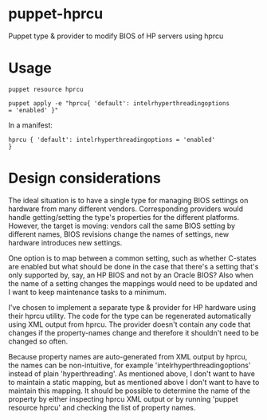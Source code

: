 puppet-hprcu
============

Puppet type &amp; provider to modify BIOS of HP servers using hprcu

# Usage

<code>puppet resource hprcu</code>

<code>puppet apply -e "hprcu{ 'default': intelrhyperthreadingoptions = 'enabled' }"</code>

In a manifest:

<code>hprcu { 'default':
	intelrhyperthreadingoptions = 'enabled' 
}</code>

# Design considerations

The ideal situation is to have a single type for managing BIOS settings on hardware from many different vendors. Corresponding providers would handle getting/setting the type's properties for the different platforms. However, the target is moving: vendors call the same BIOS setting by different names, BIOS revisions change the names of settings, new hardware introduces new settings. 

One option is to map between a common setting, such as whether C-states are enabled but what should be done in the case that there's a setting that's only supported by, say, an HP BIOS and not by an Oracle BIOS? Also when the name of a setting changes the mappings would need to be updated and I want to keep maintenance tasks to a minimum.

I've chosen to implement a separate type & provider for HP hardware using their hprcu utility. The code for the type can be regenerated automatically using XML output from hprcu. The provider doesn't contain any code that changes if the property-names change and therefore it shouldn't need to be changed so often.

Because property names are auto-generated from XML output by hprcu, the names can be non-intuitive, for example 'intelrhyperthreadingoptions' instead of plain 'hyperthreading'. As mentioned above, I don't want to have to maintain a static mapping, but as mentioned above I don't want to have to maintain this mapping. It should be possible to determine the name of the property by either inspecting hprcu XML output or by running 'puppet resource hprcu' and checking the list of property names.




